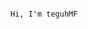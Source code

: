                                                                                          Hi, I'm teguhMF
                                                                                         
